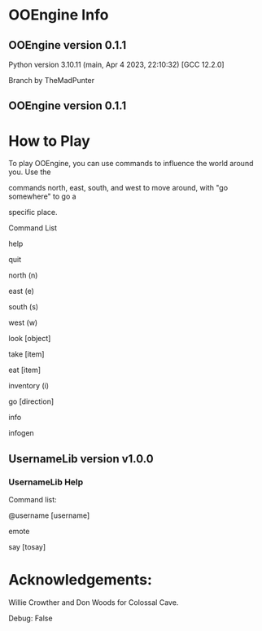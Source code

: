# OOEngine Info



## OOEngine version 0.1.1

Python version 3.10.11 (main, Apr  4 2023, 22:10:32) [GCC 12.2.0]

Branch by TheMadPunter

## OOEngine version 0.1.1

# How to Play

To play OOEngine, you can use commands to influence the world around you. Use the 

commands north, east, south, and west to move around, with "go somewhere" to go a 

specific place.



Command List

help

quit

north (n)

east (e)

south (s)

west (w)

look [object]

take [item]

eat [item]

inventory (i)

go [direction]

info

infogen



## UsernameLib version v1.0.0

### UsernameLib Help

Command list:

@username [username]

emote

say [tosay]

        



# Acknowledgements: 

Willie Crowther and Don Woods for Colossal Cave.





Debug: False